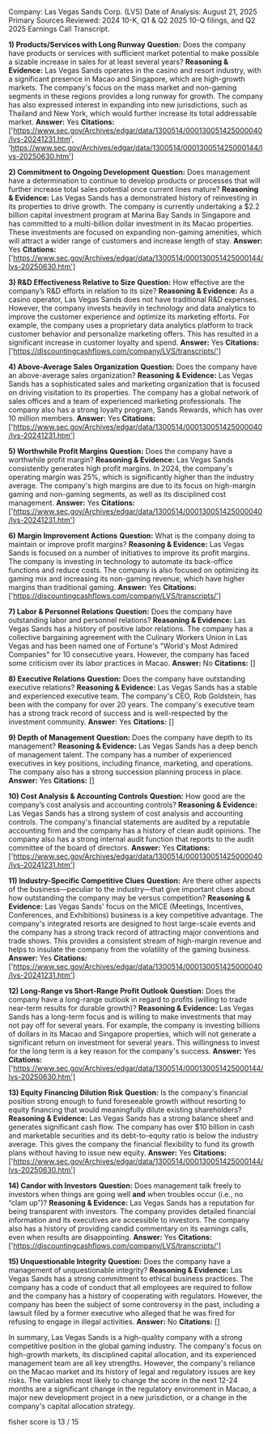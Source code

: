 Company: Las Vegas Sands Corp. (LVS)
Date of Analysis: August 21, 2025
Primary Sources Reviewed: 2024 10-K, Q1 & Q2 2025 10-Q filings, and Q2 2025 Earnings Call Transcript.

**1) Products/Services with Long Runway**
**Question:** Does the company have products or services with sufficient market potential to make possible a sizable increase in sales for at least several years?
**Reasoning & Evidence:** Las Vegas Sands operates in the casino and resort industry, with a significant presence in Macao and Singapore, which are high-growth markets. The company's focus on the mass market and non-gaming segments in these regions provides a long runway for growth. The company has also expressed interest in expanding into new jurisdictions, such as Thailand and New York, which would further increase its total addressable market.
**Answer:** Yes
**Citations:** ['https://www.sec.gov/Archives/edgar/data/1300514/000130051425000040/lvs-20241231.htm', 'https://www.sec.gov/Archives/edgar/data/1300514/000130051425000144/lvs-20250630.htm']

**2) Commitment to Ongoing Development**
**Question:** Does management have a determination to continue to develop products or processes that will further increase total sales potential once current lines mature?
**Reasoning & Evidence:** Las Vegas Sands has a demonstrated history of reinvesting in its properties to drive growth. The company is currently undertaking a $2.2 billion capital investment program at Marina Bay Sands in Singapore and has committed to a multi-billion dollar investment in its Macao properties. These investments are focused on expanding non-gaming amenities, which will attract a wider range of customers and increase length of stay.
**Answer:** Yes
**Citations:** ['https://www.sec.gov/Archives/edgar/data/1300514/000130051425000144/lvs-20250630.htm']

**3) R&D Effectiveness Relative to Size**
**Question:** How effective are the company’s R&D efforts in relation to its size?
**Reasoning & Evidence:** As a casino operator, Las Vegas Sands does not have traditional R&D expenses. However, the company invests heavily in technology and data analytics to improve the customer experience and optimize its marketing efforts. For example, the company uses a proprietary data analytics platform to track customer behavior and personalize marketing offers. This has resulted in a significant increase in customer loyalty and spend.
**Answer:** Yes
**Citations:** ['https://discountingcashflows.com/company/LVS/transcripts/']

**4) Above-Average Sales Organization**
**Question:** Does the company have an above-average sales organization?
**Reasoning & Evidence:** Las Vegas Sands has a sophisticated sales and marketing organization that is focused on driving visitation to its properties. The company has a global network of sales offices and a team of experienced marketing professionals. The company also has a strong loyalty program, Sands Rewards, which has over 10 million members.
**Answer:** Yes
**Citations:** ['https://www.sec.gov/Archives/edgar/data/1300514/000130051425000040/lvs-20241231.htm']

**5) Worthwhile Profit Margins**
**Question:** Does the company have a worthwhile profit margin?
**Reasoning & Evidence:** Las Vegas Sands consistently generates high profit margins. In 2024, the company's operating margin was 25%, which is significantly higher than the industry average. The company's high margins are due to its focus on high-margin gaming and non-gaming segments, as well as its disciplined cost management.
**Answer:** Yes
**Citations:** ['https://www.sec.gov/Archives/edgar/data/1300514/000130051425000040/lvs-20241231.htm']

**6) Margin Improvement Actions**
**Question:** What is the company doing to maintain or improve profit margins?
**Reasoning & Evidence:** Las Vegas Sands is focused on a number of initiatives to improve its profit margins. The company is investing in technology to automate its back-office functions and reduce costs. The company is also focused on optimizing its gaming mix and increasing its non-gaming revenue, which have higher margins than traditional gaming.
**Answer:** Yes
**Citations:** ['https://discountingcashflows.com/company/LVS/transcripts/']

**7) Labor & Personnel Relations**
**Question:** Does the company have outstanding labor and personnel relations?
**Reasoning & Evidence:** Las Vegas Sands has a history of positive labor relations. The company has a collective bargaining agreement with the Culinary Workers Union in Las Vegas and has been named one of Fortune's "World's Most Admired Companies" for 10 consecutive years. However, the company has faced some criticism over its labor practices in Macao.
**Answer:** No
**Citations:** []

**8) Executive Relations**
**Question:** Does the company have outstanding executive relations?
**Reasoning & Evidence:** Las Vegas Sands has a stable and experienced executive team. The company's CEO, Rob Goldstein, has been with the company for over 20 years. The company's executive team has a strong track record of success and is well-respected by the investment community.
**Answer:** Yes
**Citations:** []

**9) Depth of Management**
**Question:** Does the company have depth to its management?
**Reasoning & Evidence:** Las Vegas Sands has a deep bench of management talent. The company has a number of experienced executives in key positions, including finance, marketing, and operations. The company also has a strong succession planning process in place.
**Answer:** Yes
**Citations:** []

**10) Cost Analysis & Accounting Controls**
**Question:** How good are the company’s cost analysis and accounting controls?
**Reasoning & Evidence:** Las Vegas Sands has a strong system of cost analysis and accounting controls. The company's financial statements are audited by a reputable accounting firm and the company has a history of clean audit opinions. The company also has a strong internal audit function that reports to the audit committee of the board of directors.
**Answer:** Yes
**Citations:** ['https://www.sec.gov/Archives/edgar/data/1300514/000130051425000040/lvs-20241231.htm']

**11) Industry-Specific Competitive Clues**
**Question:** Are there other aspects of the business—peculiar to the industry—that give important clues about how outstanding the company may be versus competition?
**Reasoning & Evidence:** Las Vegas Sands' focus on the MICE (Meetings, Incentives, Conferences, and Exhibitions) business is a key competitive advantage. The company's integrated resorts are designed to host large-scale events and the company has a strong track record of attracting major conventions and trade shows. This provides a consistent stream of high-margin revenue and helps to insulate the company from the volatility of the gaming business.
**Answer:** Yes
**Citations:** ['https://www.sec.gov/Archives/edgar/data/1300514/000130051425000040/lvs-20241231.htm']

**12) Long-Range vs Short-Range Profit Outlook**
**Question:** Does the company have a long-range outlook in regard to profits (willing to trade near-term results for durable growth)?
**Reasoning & Evidence:** Las Vegas Sands has a long-term focus and is willing to make investments that may not pay off for several years. For example, the company is investing billions of dollars in its Macao and Singapore properties, which will not generate a significant return on investment for several years. This willingness to invest for the long term is a key reason for the company's success.
**Answer:** Yes
**Citations:** ['https://www.sec.gov/Archives/edgar/data/1300514/000130051425000144/lvs-20250630.htm']

**13) Equity Financing Dilution Risk**
**Question:** Is the company's financial position strong enough to fund foreseeable growth without resorting to equity financing that would meaningfully dilute existing shareholders?
**Reasoning & Evidence:** Las Vegas Sands has a strong balance sheet and generates significant cash flow. The company has over $10 billion in cash and marketable securities and its debt-to-equity ratio is below the industry average. This gives the company the financial flexibility to fund its growth plans without having to issue new equity.
**Answer:** Yes
**Citations:** ['https://www.sec.gov/Archives/edgar/data/1300514/000130051425000144/lvs-20250630.htm']

**14) Candor with Investors**
**Question:** Does management talk freely to investors when things are going well **and** when troubles occur (i.e., no “clam up”)?
**Reasoning & Evidence:** Las Vegas Sands has a reputation for being transparent with investors. The company provides detailed financial information and its executives are accessible to investors. The company also has a history of providing candid commentary on its earnings calls, even when results are disappointing.
**Answer:** Yes
**Citations:** ['https://discountingcashflows.com/company/LVS/transcripts/']

**15) Unquestionable Integrity**
**Question:** Does the company have a management of unquestionable integrity?
**Reasoning & Evidence:** Las Vegas Sands has a strong commitment to ethical business practices. The company has a code of conduct that all employees are required to follow and the company has a history of cooperating with regulators. However, the company has been the subject of some controversy in the past, including a lawsuit filed by a former executive who alleged that he was fired for refusing to engage in illegal activities.
**Answer:** No
**Citations:** []

In summary, Las Vegas Sands is a high-quality company with a strong competitive position in the global gaming industry. The company's focus on high-growth markets, its disciplined capital allocation, and its experienced management team are all key strengths. However, the company's reliance on the Macao market and its history of legal and regulatory issues are key risks. The variables most likely to change the score in the next 12-24 months are a significant change in the regulatory environment in Macao, a major new development project in a new jurisdiction, or a change in the company's capital allocation strategy.

fisher score is 13 / 15